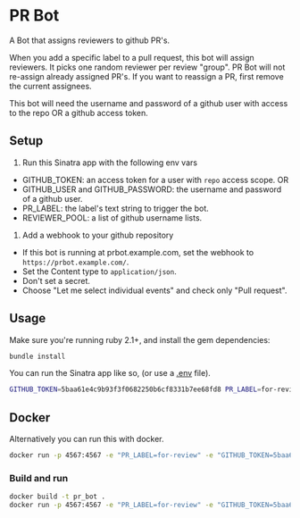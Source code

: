 # PR Bot

A Bot that assigns reviewers to github PR's.

When you add a specific label to a pull request, this bot will assign
reviewers. It picks one random reviewer per review "group". PR Bot will not
re-assign already assigned PR's. If you want to reassign a PR, first remove the
current assignees.

This bot will need the username and password of a github user with access to
the repo OR a github access token.

## Setup

1. Run this Sinatra app with the following env vars
  * GITHUB_TOKEN: an access token for a user with `repo` access scope. OR
  * GITHUB_USER and GITHUB_PASSWORD: the username and password of a github user.
  * PR_LABEL: the label's text string to trigger the bot.
  * REVIEWER_POOL: a list of github username lists.
1. Add a webhook to your github repository
  * If this bot is running at prbot.example.com, set the webhook to `https://prbot.example.com/`.
  * Set the Content type to `application/json`.
  * Don't set a secret.
  * Choose "Let me select individual events" and check only "Pull request".

## Usage

Make sure you're running ruby 2.1+, and install the gem dependencies:

```bash
bundle install
```

You can run the Sinatra app like so, (or use a [.env](https://github.com/bkeepers/dotenv) file).

```bash
GITHUB_TOKEN=5baa61e4c9b93f3f0682250b6cf8331b7ee68fd8 PR_LABEL=for-review REVIEWER_POOL=["user1", "user2", "user3"] ruby app.rb
```

## Docker

Alternatively you can run this with docker.

```bash
docker run -p 4567:4567 -e "PR_LABEL=for-review" -e "GITHUB_TOKEN=5baa61e4c9b93f3f0682250b6cf8331b7ee68fd8" -e 'REVIEWER_POOL=["user1", "user2", "user3"]' andruby/pr_bot
```

### Build and run

```bash
docker build -t pr_bot .
docker run -p 4567:4567 -e "PR_LABEL=for-review" -e "GITHUB_TOKEN=5baa61e4c9b93f3f0682250b6cf8331b7ee68fd8" -e 'REVIEWER_POOL=["user1", "user2", "user3"]' pr_bot
```
